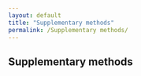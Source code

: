 ```yaml
---
layout: default
title: "Supplementary methods"
permalink: /Supplementary methods/
---
```


## Supplementary methods
